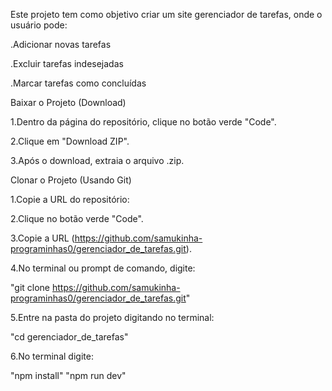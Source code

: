 Este projeto tem como objetivo criar um site gerenciador de tarefas, onde o usuário pode:

.Adicionar novas tarefas

.Excluir tarefas indesejadas

.Marcar tarefas como concluídas


Baixar o Projeto (Download)

  1.Dentro da página do repositório, clique no botão verde "Code".

  2.Clique em "Download ZIP".

  3.Após o download, extraia o arquivo .zip.

Clonar o Projeto (Usando Git)

  1.Copie a URL do repositório:

  2.Clique no botão verde "Code".

  3.Copie a URL (https://github.com/samukinha-programinhas0/gerenciador_de_tarefas.git).

  4.No terminal ou prompt de comando, digite:

"git clone https://github.com/samukinha-programinhas0/gerenciador_de_tarefas.git"

  5.Entre na pasta do projeto digitando no terminal:

"cd gerenciador_de_tarefas"

  6.No terminal digite:

 "npm install"
 "npm run dev"
  


